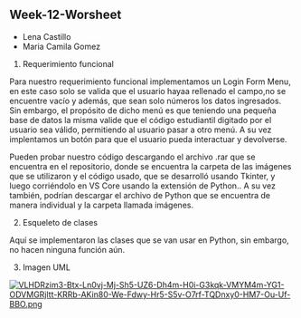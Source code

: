 ## Week-12-Worsheet
* Lena Castillo
* Maria Camila Gomez


1. Requerimiento funcional

Para nuestro requerimiento funcional implementamos un Login Form Menu, en este caso solo se valida que el usuario hayaa rellenado el campo,no se encuentre vacío y además, que sean solo números los datos ingresados. Sin embargo, el propósito de dicho menú es que teniendo una pequeña base de datos la misma valide que el código estudiantil digitado por el usuario sea válido, permitiendo al usuario pasar a otro menú. A su vez implentamos un botón para que el usuario pueda interactuar y devolverse.

Pueden probar nuestro código descargando el archivo .rar que se encuentra en el repositorio, donde se encuentra la carpeta de las imágenes que se utilizaron y el código usado, que se desarrolló usando Tkinter, y luego corriéndolo en VS Core usando la extensión de Python.. 
A su vez también, podrían descargar el archivo de Python que se encuentra de manera individual y la carpeta llamada imágenes. 

2. Esqueleto de clases

Aquí se implementaron las clases que se van usar en Python, sin embargo, no hacen ninguna función aún.

3. Imagen UML

[![VLHDRzim3-Btx-Ln0vj-Mj-Sh5-UZ6-Dh4m-H0i-G3kqk-VMYM4m-YG1-ODVMGRjltt-KRRb-AKin80-We-Fdwy-Hr5-S5v-O7rf-TQDnxy0-HM7-Ou-Uf-BBO.png](https://i.postimg.cc/fRb67mJ0/VLHDRzim3-Btx-Ln0vj-Mj-Sh5-UZ6-Dh4m-H0i-G3kqk-VMYM4m-YG1-ODVMGRjltt-KRRb-AKin80-We-Fdwy-Hr5-S5v-O7rf-TQDnxy0-HM7-Ou-Uf-BBO.png)](https://postimg.cc/LnrC2qkH)

